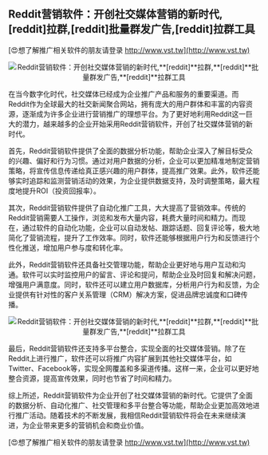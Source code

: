 ## **Reddit营销软件：开创社交媒体营销的新时代,**[reddit]**拉群,**[reddit]**批量群发广告,**[reddit]**拉群工具**

[😍想了解推广相关软件的朋友请登录 http://www.vst.tw](http://www.vst.tw)

 <center><img src="https://vst.tw/MP4/tuiguang/png/2.png" alt="Reddit营销软件：开创社交媒体营销的新时代,**[reddit]**拉群,**[reddit]**批量群发广告,**[reddit]**拉群工具"></center>

在当今数字化时代，社交媒体已经成为企业推广产品和服务的重要渠道。而Reddit作为全球最大的社交新闻聚合网站，拥有庞大的用户群体和丰富的内容资源，逐渐成为许多企业进行营销推广的理想平台。为了更好地利用Reddit这一巨大的潜力，越来越多的企业开始采用Reddit营销软件，开创了社交媒体营销的新时代。

首先，Reddit营销软件提供了全面的数据分析功能，帮助企业深入了解目标受众的兴趣、偏好和行为习惯。通过对用户数据的分析，企业可以更加精准地制定营销策略，将宣传信息传递给真正感兴趣的用户群体，提高推广效果。此外，软件还能够实时追踪和监测营销活动的效果，为企业提供数据支持，及时调整策略，最大程度地提升ROI（投资回报率）。

其次，Reddit营销软件提供了自动化推广工具，大大提高了营销效率。传统的Reddit营销需要人工操作，浏览和发布大量内容，耗费大量时间和精力。而现在，通过软件的自动化功能，企业可以自动发帖、跟踪话题、回复评论等，极大地简化了营销流程，提升了工作效率。同时，软件还能够根据用户行为和反馈进行个性化推送，增加用户参与度和转化率。

此外，Reddit营销软件还具备社交管理功能，帮助企业更好地与用户互动和沟通。软件可以实时监控用户的留言、评论和提问，帮助企业及时回复和解决问题，增强用户满意度。同时，软件还可以建立用户数据库，分析用户行为和反馈，为企业提供有针对性的客户关系管理（CRM）解决方案，促进品牌忠诚度和口碑传播。

 <center><img src="https://vst.tw/MP4/tuiguang/png/3.png" alt="Reddit营销软件：开创社交媒体营销的新时代,**[reddit]**拉群,**[reddit]**批量群发广告,**[reddit]**拉群工具"></center>

最后，Reddit营销软件还支持多平台整合，实现全面的社交媒体营销。除了在Reddit上进行推广，软件还可以将推广内容扩展到其他社交媒体平台，如Twitter、Facebook等，实现全网覆盖和多渠道传播。这样一来，企业可以更好地整合资源，提高宣传效果，同时也节省了时间和精力。

综上所述，Reddit营销软件为企业开创了社交媒体营销的新时代。它提供了全面的数据分析、自动化推广、社交管理和多平台整合等功能，帮助企业更加高效地进行推广活动。随着技术的不断发展，我相信Reddit营销软件将会在未来继续演进，为企业带来更多的营销机会和商业价值。

[😍想了解推广相关软件的朋友请登录 http://www.vst.tw](http://www.vst.tw)



